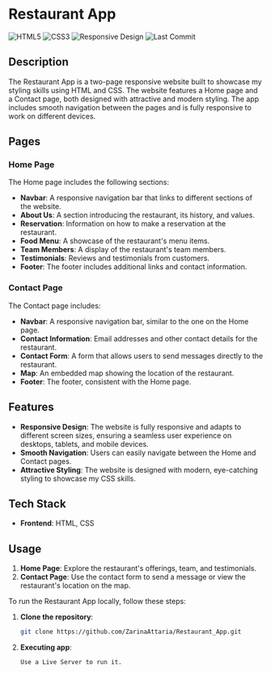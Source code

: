 # Restaurant App

![HTML5](https://img.shields.io/badge/HTML5-%23E34F26.svg?style=flat&logo=html5&logoColor=white)
![CSS3](https://img.shields.io/badge/CSS3-%231572B6.svg?style=flat&logo=css3&logoColor=white)
![Responsive Design](https://img.shields.io/badge/Responsive-Yes-green)
![Last Commit](https://img.shields.io/github/last-commit/ZarinaAttaria/Restaurant_App)

## Description

The Restaurant App is a two-page responsive website built to showcase my styling skills using HTML and CSS. The website features a Home page and a Contact page, both designed with attractive and modern styling. The app includes smooth navigation between the pages and is fully responsive to work on different devices.

## Pages

### Home Page

The Home page includes the following sections:

- **Navbar**: A responsive navigation bar that links to different sections of the website.
- **About Us**: A section introducing the restaurant, its history, and values.
- **Reservation**: Information on how to make a reservation at the restaurant.
- **Food Menu**: A showcase of the restaurant's menu items.
- **Team Members**: A display of the restaurant's team members.
- **Testimonials**: Reviews and testimonials from customers.
- **Footer**: The footer includes additional links and contact information.

### Contact Page

The Contact page includes:

- **Navbar**: A responsive navigation bar, similar to the one on the Home page.
- **Contact Information**: Email addresses and other contact details for the restaurant.
- **Contact Form**: A form that allows users to send messages directly to the restaurant.
- **Map**: An embedded map showing the location of the restaurant.
- **Footer**: The footer, consistent with the Home page.

## Features

- **Responsive Design**: The website is fully responsive and adapts to different screen sizes, ensuring a seamless user experience on desktops, tablets, and mobile devices.
- **Smooth Navigation**: Users can easily navigate between the Home and Contact pages.
- **Attractive Styling**: The website is designed with modern, eye-catching styling to showcase my CSS skills.

## Tech Stack

- **Frontend**: HTML, CSS

## Usage

1. **Home Page**: Explore the restaurant's offerings, team, and testimonials.
2. **Contact Page**: Use the contact form to send a message or view the restaurant's location on the map.

To run the Restaurant App locally, follow these steps:

1. **Clone the repository**:
   ```bash
   git clone https://github.com/ZarinaAttaria/Restaurant_App.git
   ```
2. **Executing app**:
   ```bash
   Use a Live Server to run it.
   ```
